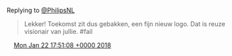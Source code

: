 Replying to [@PhilipsNL](https://twitter.com/PhilipsNL/status/953906953012510720)

> Lekker\! Toekomst zit dus gebakken, een fijn nieuw logo\. Dat is reuze visionair van jullie\. \#fail

<img src="../../media/tweet.ico" width="12" /> [Mon Jan 22 17:51:08 +0000 2018](https://twitter.com/DromerDenker/status/955498075669266432)